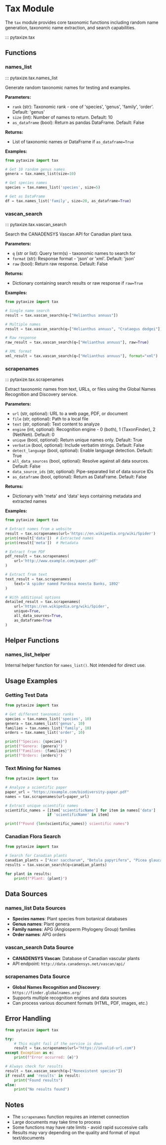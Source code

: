 # Tax Module

The `tax` module provides core taxonomic functions including random name generation, taxonomic name extraction, and search capabilities.

::: pytaxize.tax

## Functions

### names_list

::: pytaxize.tax.names_list

Generate random taxonomic names for testing and examples.

**Parameters:**

- `rank` (str): Taxonomic rank - one of 'species', 'genus', 'family', 'order'. Default: 'genus'
- `size` (int): Number of names to return. Default: 10
- `as_dataframe` (bool): Return as pandas DataFrame. Default: False

**Returns:**

- List of taxonomic names or DataFrame if `as_dataframe=True`

**Examples:**

```python
from pytaxize import tax

# Get 10 random genus names
genera = tax.names_list(size=10)

# Get species names
species = tax.names_list('species', size=5)

# Get as DataFrame
df = tax.names_list('family', size=20, as_dataframe=True)
```

### vascan_search

::: pytaxize.tax.vascan_search

Search the CANADENSYS Vascan API for Canadian plant taxa.

**Parameters:**

- `q` (str or list): Query term(s) - taxonomic names to search for
- `format` (str): Response format - 'json' or 'xml'. Default: 'json'
- `raw` (bool): Return raw response. Default: False

**Returns:**

- Dictionary containing search results or raw response if `raw=True`

**Examples:**

```python
from pytaxize import tax

# Single name search
result = tax.vascan_search(q=["Helianthus annuus"])

# Multiple names
result = tax.vascan_search(q=["Helianthus annuus", "Crataegus dodgei"])

# Raw response
raw_result = tax.vascan_search(q=["Helianthus annuus"], raw=True)

# XML format
xml_result = tax.vascan_search(q=["Helianthus annuus"], format="xml")
```

### scrapenames

::: pytaxize.tax.scrapenames

Extract taxonomic names from text, URLs, or files using the Global Names Recognition and Discovery service.

**Parameters:**

- `url` (str, optional): URL to a web page, PDF, or document
- `file` (str, optional): Path to a local file
- `text` (str, optional): Text content to analyze
- `engine` (int, optional): Recognition engine - 0 (both), 1 (TaxonFinder), 2 (NetiNeti). Default: 0
- `unique` (bool, optional): Return unique names only. Default: True
- `verbatim` (bool, optional): Include verbatim strings. Default: False
- `detect_language` (bool, optional): Enable language detection. Default: True
- `all_data_sources` (bool, optional): Resolve against all data sources. Default: False
- `data_source_ids` (str, optional): Pipe-separated list of data source IDs
- `as_dataframe` (bool, optional): Return as DataFrame. Default: False

**Returns:**

- Dictionary with 'meta' and 'data' keys containing metadata and extracted names

**Examples:**

```python
from pytaxize import tax

# Extract names from a website
result = tax.scrapenames(url='https://en.wikipedia.org/wiki/Spider')
print(result['data'])  # Extracted names
print(result['meta'])  # Metadata

# Extract from PDF
pdf_result = tax.scrapenames(
    url='http://www.example.com/paper.pdf'
)

# Extract from text
text_result = tax.scrapenames(
    text='A spider named Pardosa moesta Banks, 1892'
)

# With additional options
detailed_result = tax.scrapenames(
    url='https://en.wikipedia.org/wiki/Spider',
    unique=True,
    all_data_sources=True,
    as_dataframe=True
)
```

## Helper Functions

### names_list_helper

Internal helper function for `names_list()`. Not intended for direct use.

## Usage Examples

### Getting Test Data

```python
from pytaxize import tax

# Get different taxonomic ranks
species = tax.names_list('species', 10)
genera = tax.names_list('genus', 10) 
families = tax.names_list('family', 10)
orders = tax.names_list('order', 10)

print(f"Species: {species}")
print(f"Genera: {genera}")
print(f"Families: {families}")
print(f"Orders: {orders}")
```

### Text Mining for Names

```python
from pytaxize import tax

# Analyze a scientific paper
paper_url = "https://example.com/biodiversity-paper.pdf"
names = tax.scrapenames(url=paper_url)

# Extract unique scientific names
scientific_names = [item['scientificName'] for item in names['data'] 
                   if 'scientificName' in item]

print(f"Found {len(scientific_names)} scientific names")
```

### Canadian Flora Search

```python
from pytaxize import tax

# Search for Canadian plants
canadian_plants = ["Acer saccharum", "Betula papyrifera", "Picea glauca"]
results = tax.vascan_search(q=canadian_plants)

for plant in results:
    print(f"Plant: {plant}")
```

## Data Sources

### names_list Data Sources

- **Species names**: Plant species from botanical databases
- **Genus names**: Plant genera 
- **Family names**: APG (Angiosperm Phylogeny Group) families
- **Order names**: APG orders

### vascan_search Data Source

- **CANADENSYS Vascan**: Database of Canadian vascular plants
- API endpoint: `http://data.canadensys.net/vascan/api/`

### scrapenames Data Source  

- **Global Names Recognition and Discovery**: `https://finder.globalnames.org/`
- Supports multiple recognition engines and data sources
- Can process various document formats (HTML, PDF, images, etc.)

## Error Handling

```python
from pytaxize import tax

try:
    # This might fail if the service is down
    result = tax.scrapenames(url="https://invalid-url.com")
except Exception as e:
    print(f"Error occurred: {e}")

# Always check for results
result = tax.vascan_search(q=["Nonexistent species"])
if result and 'results' in result:
    print("Found results")
else:
    print("No results found")
```

## Notes

- The `scrapenames` function requires an internet connection
- Large documents may take time to process
- Some functions may have rate limits - avoid rapid successive calls
- Results may vary depending on the quality and format of input text/documents